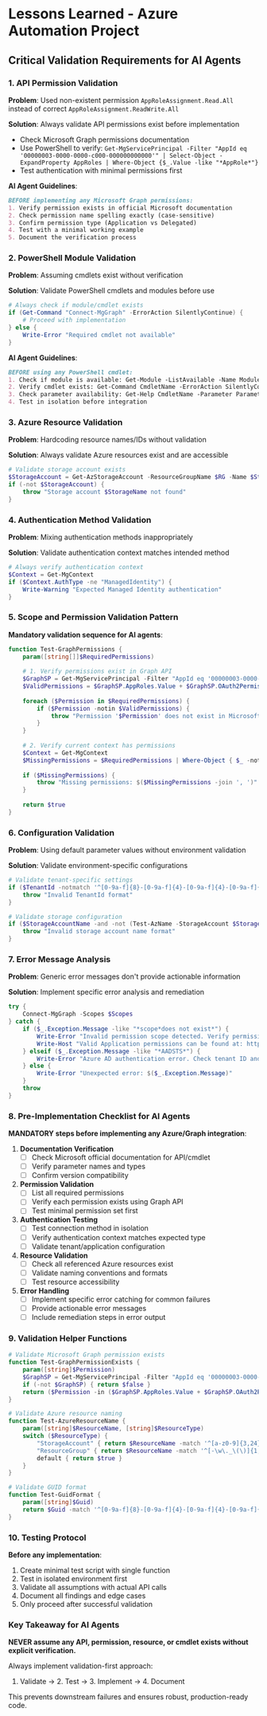 # Lessons Learned - Azure Automation Project

## Critical Validation Requirements for AI Agents

### 1. API Permission Validation
**Problem**: Used non-existent permission `AppRoleAssignment.Read.All` instead of correct `AppRoleAssignment.ReadWrite.All`

**Solution**: Always validate API permissions exist before implementation
- Check Microsoft Graph permissions documentation
- Use PowerShell to verify: `Get-MgServicePrincipal -Filter "AppId eq '00000003-0000-0000-c000-000000000000'" | Select-Object -ExpandProperty AppRoles | Where-Object {$_.Value -like "*AppRole*"}`
- Test authentication with minimal permissions first

**AI Agent Guidelines**:
```markdown
BEFORE implementing any Microsoft Graph permissions:
1. Verify permission exists in official Microsoft documentation
2. Check permission name spelling exactly (case-sensitive)
3. Confirm permission type (Application vs Delegated)
4. Test with a minimal working example
5. Document the verification process
```

### 2. PowerShell Module Validation
**Problem**: Assuming cmdlets exist without verification

**Solution**: Validate PowerShell cmdlets and modules before use
```powershell
# Always check if module/cmdlet exists
if (Get-Command "Connect-MgGraph" -ErrorAction SilentlyContinue) {
    # Proceed with implementation
} else {
    Write-Error "Required cmdlet not available"
}
```

**AI Agent Guidelines**:
```markdown
BEFORE using any PowerShell cmdlet:
1. Check if module is available: Get-Module -ListAvailable -Name ModuleName
2. Verify cmdlet exists: Get-Command CmdletName -ErrorAction SilentlyContinue  
3. Check parameter availability: Get-Help CmdletName -Parameter ParameterName
4. Test in isolation before integration
```

### 3. Azure Resource Validation
**Problem**: Hardcoding resource names/IDs without validation

**Solution**: Always validate Azure resources exist and are accessible
```powershell
# Validate storage account exists
$StorageAccount = Get-AzStorageAccount -ResourceGroupName $RG -Name $StorageName -ErrorAction SilentlyContinue
if (-not $StorageAccount) {
    throw "Storage account $StorageName not found"
}
```

### 4. Authentication Method Validation
**Problem**: Mixing authentication methods inappropriately

**Solution**: Validate authentication context matches intended method
```powershell
# Always verify authentication context
$Context = Get-MgContext
if ($Context.AuthType -ne "ManagedIdentity") {
    Write-Warning "Expected Managed Identity authentication"
}
```

### 5. Scope and Permission Validation Pattern
**Mandatory validation sequence for AI agents**:

```powershell
function Test-GraphPermissions {
    param([string[]]$RequiredPermissions)
    
    # 1. Verify permissions exist in Graph API
    $GraphSP = Get-MgServicePrincipal -Filter "AppId eq '00000003-0000-0000-c000-000000000000'"
    $ValidPermissions = $GraphSP.AppRoles.Value + $GraphSP.OAuth2PermissionScopes.Value
    
    foreach ($Permission in $RequiredPermissions) {
        if ($Permission -notin $ValidPermissions) {
            throw "Permission '$Permission' does not exist in Microsoft Graph"
        }
    }
    
    # 2. Verify current context has permissions
    $Context = Get-MgContext
    $MissingPermissions = $RequiredPermissions | Where-Object { $_ -notin $Context.Scopes }
    
    if ($MissingPermissions) {
        throw "Missing permissions: $($MissingPermissions -join ', ')"
    }
    
    return $true
}
```

### 6. Configuration Validation
**Problem**: Using default parameter values without environment validation

**Solution**: Validate environment-specific configurations
```powershell
# Validate tenant-specific settings
if ($TenantId -notmatch '^[0-9a-f]{8}-[0-9a-f]{4}-[0-9a-f]{4}-[0-9a-f]{4}-[0-9a-f]{12}$') {
    throw "Invalid TenantId format"
}

# Validate storage configuration
if ($StorageAccountName -and -not (Test-AzName -StorageAccount $StorageAccountName)) {
    throw "Invalid storage account name format"
}
```

### 7. Error Message Analysis
**Problem**: Generic error messages don't provide actionable information

**Solution**: Implement specific error analysis and remediation
```powershell
try {
    Connect-MgGraph -Scopes $Scopes
} catch {
    if ($_.Exception.Message -like "*scope*does not exist*") {
        Write-Error "Invalid permission scope detected. Verify permissions exist in Microsoft Graph API documentation."
        Write-Host "Valid Application permissions can be found at: https://docs.microsoft.com/en-us/graph/permissions-reference"
    } elseif ($_.Exception.Message -like "*AADSTS*") {
        Write-Error "Azure AD authentication error. Check tenant ID and application registration."
    } else {
        Write-Error "Unexpected error: $($_.Exception.Message)"
    }
    throw
}
```

### 8. Pre-Implementation Checklist for AI Agents

**MANDATORY steps before implementing any Azure/Graph integration**:

1. **Documentation Verification**
   - [ ] Check Microsoft official documentation for API/cmdlet
   - [ ] Verify parameter names and types
   - [ ] Confirm version compatibility

2. **Permission Validation**
   - [ ] List all required permissions
   - [ ] Verify each permission exists using Graph API
   - [ ] Test minimal permission set first

3. **Authentication Testing**
   - [ ] Test connection method in isolation
   - [ ] Verify authentication context matches expected type
   - [ ] Validate tenant/application configuration

4. **Resource Validation**
   - [ ] Check all referenced Azure resources exist
   - [ ] Validate naming conventions and formats
   - [ ] Test resource accessibility

5. **Error Handling**
   - [ ] Implement specific error catching for common failures
   - [ ] Provide actionable error messages
   - [ ] Include remediation steps in error output

### 9. Validation Helper Functions

```powershell
# Validate Microsoft Graph permission exists
function Test-GraphPermissionExists {
    param([string]$Permission)
    $GraphSP = Get-MgServicePrincipal -Filter "AppId eq '00000003-0000-0000-c000-000000000000'" -ErrorAction SilentlyContinue
    if (-not $GraphSP) { return $false }
    return ($Permission -in ($GraphSP.AppRoles.Value + $GraphSP.OAuth2PermissionScopes.Value))
}

# Validate Azure resource naming
function Test-AzureResourceName {
    param([string]$ResourceName, [string]$ResourceType)
    switch ($ResourceType) {
        "StorageAccount" { return $ResourceName -match '^[a-z0-9]{3,24}$' }
        "ResourceGroup" { return $ResourceName -match '^[-\w\._\(\)]{1,90}$' }
        default { return $true }
    }
}

# Validate GUID format
function Test-GuidFormat {
    param([string]$Guid)
    return $Guid -match '^[0-9a-f]{8}-[0-9a-f]{4}-[0-9a-f]{4}-[0-9a-f]{4}-[0-9a-f]{12}$'
}
```

### 10. Testing Protocol

**Before any implementation**:
1. Create minimal test script with single function
2. Test in isolated environment first
3. Validate all assumptions with actual API calls
4. Document all findings and edge cases
5. Only proceed after successful validation

### Key Takeaway for AI Agents

**NEVER assume any API, permission, resource, or cmdlet exists without explicit verification.**

Always implement validation-first approach:
1. Validate → 2. Test → 3. Implement → 4. Document

This prevents downstream failures and ensures robust, production-ready code.